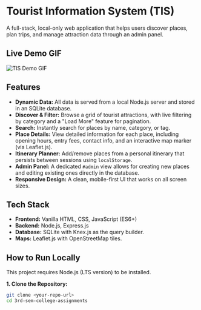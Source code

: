 # Tourist Information System (TIS)

A full-stack, local-only web application that helps users discover places, plan trips, and manage attraction data through an admin panel.

## Live Demo GIF

![TIS Demo GIF](./docs-tis/tis-demo.gif)

## Features

- **Dynamic Data:** All data is served from a local Node.js server and stored in an SQLite database.
- **Discover & Filter:** Browse a grid of tourist attractions, with live filtering by category and a "Load More" feature for pagination.
- **Search:** Instantly search for places by name, category, or tag.
- **Place Details:** View detailed information for each place, including opening hours, entry fees, contact info, and an interactive map marker (via Leaflet.js).
- **Itinerary Planner:** Add/remove places from a personal itinerary that persists between sessions using `localStorage`.
- **Admin Panel:** A dedicated `#admin` view allows for creating new places and editing existing ones directly in the database.
- **Responsive Design:** A clean, mobile-first UI that works on all screen sizes.

## Tech Stack

- **Frontend:** Vanilla HTML, CSS, JavaScript (ES6+)
- **Backend:** Node.js, Express.js
- **Database:** SQLite with Knex.js as the query builder.
- **Maps:** Leaflet.js with OpenStreetMap tiles.

## How to Run Locally

This project requires Node.js (LTS version) to be installed.

**1. Clone the Repository:**
```bash
git clone <your-repo-url>
cd 3rd-sem-college-assignments